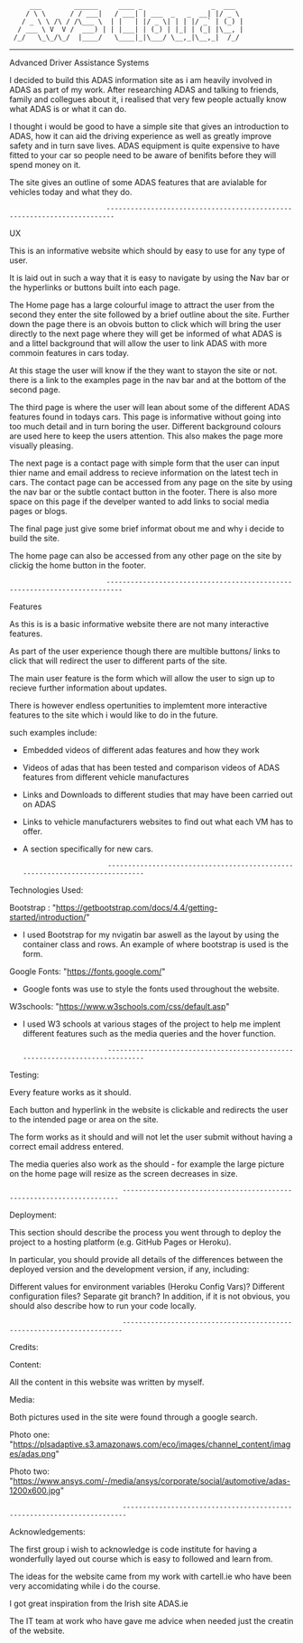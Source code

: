          ___        ______     ____ _                 _  ___  
        / \ \      / / ___|   / ___| | ___  _   _  __| |/ _ \ 
       / _ \ \ /\ / /\___ \  | |   | |/ _ \| | | |/ _` | (_) |
      / ___ \ V  V /  ___) | | |___| | (_) | |_| | (_| |\__, |
     /_/   \_\_/\_/  |____/   \____|_|\___/ \__,_|\__,_|  /_/ 
 ----------------------------------------------------------------- 



Advanced Driver Assistance Systems

I decided to build this ADAS information site as i am heavily involved in ADAS as part of my work. After researching ADAS and talking to friends, family and collegues
about it, i realised that very few people actually know what ADAS is or what it can do. 

I thought i would be good to have a simple site that gives an introduction to ADAS, how it can aid the driving experience as well as greatly improve safety and 
in turn save lives. ADAS equipment is quite expensive to have fitted to your car so people need to be aware of benifits before they will spend money on it. 

The site gives an outline of some ADAS features that are avialable for vehicles today and what they do. 

                            ------------------------------------------------------------------------
                            
UX

This is an informative website which should by easy to use for any type of user.

It is laid out in such a way that it is easy to navigate by using the Nav bar or the hyperlinks or buttons built into each page.

The Home page has a large colourful image to attract the user from the second they enter the site followed by a brief outline about the site. Further down the page there is an obvois
button to click which will bring the user directly to the next page where they will get be informed of what ADAS is and a littel background that will allow
the user to link ADAS with more commoin features in cars today. 

At this stage the user will know if the they want to stayon the site or not. there is a link to the examples page in the nav bar and at the bottom of the second page. 

The third page is where the user will lean about some of the different ADAS features found in todays cars. This page is informative without going into too much 
detail and in turn boring the user. Different background colours are used here to keep the users attention. This also makes the page more visually pleasing.

The next page is a contact page with simple form that the user can input thier name and email address to recieve information on the latest tech in cars.
The contact page can be accessed from any page on the site by using the nav bar or the subtle contact button in the footer.
There is also more space on this page if the develper wanted to add links to social media pages or blogs. 

The final page just give some brief informat obout me and why i decide to build the site. 

The home page can also be accessed from any other page on the site by clickig the home button in the footer. 

                            --------------------------------------------------------------------------
                            
Features

As this is is a basic informative website there are not many interactive features. 

As part of the user experience though  there are multible buttons/ links to click that will redirect the user to different parts of the site. 

The main user feature is the form which will allow the user to sign up to recieve further information about updates. 

There is however endless opertunities to implemtent more interactive features to the site which i would like to do in the future. 

such examples include:

 - Embedded videos of different adas features and how they work 
 - Videos of adas that has been tested and comparison videos of ADAS features from different vehicle manufactures
 - Links and Downloads to different studies that may have been carried out on ADAS
 - Links to vehicle manufacturers websites to find out what each VM has to offer. 
 - A section specifically for new cars.



                            ----------------------------------------------------------------------------
                            


Technologies Used:

Bootstrap :  "https://getbootstrap.com/docs/4.4/getting-started/introduction/"

 - I used Bootstrap for my nvigatin bar aswell as the layout by using the container class and rows. An example of where bootstrap is used is the form. 

Google Fonts:   "https://fonts.google.com/" 

 - Google fonts was use to style the fonts used throughout the website.

W3schools:  "https://www.w3schools.com/css/default.asp"

 - I used W3 schools at various stages of the project to help me implent different features such as the media queries and the hover function. 

                            ----------------------------------------------------------------------------
                            

Testing:


Every feature works as it should.

Each button and hyperlink in the website is clickable and redirects the user to the intended page or area on the site. 

The form works as it should and will not let the user submit without having a correct email address entered. 

The media queries also work as the should - for example the large picture on the home page will resize as the screen decreases in size. 


                                ---------------------------------------------------------------------
                                

Deployment:


This section should describe the process you went through to deploy the project to a hosting platform (e.g. GitHub Pages or Heroku).

In particular, you should provide all details of the differences between the deployed version and the development version, if any, including:

Different values for environment variables (Heroku Config Vars)?
Different configuration files?
Separate git branch?
In addition, if it is not obvious, you should also describe how to run your code locally.

                                ----------------------------------------------------------------------
                                

Credits:

Content:

All the content in this website was written by myself.

Media:

Both pictures used in the site were found through a google search.

Photo one: "https://plsadaptive.s3.amazonaws.com/eco/images/channel_content/images/adas.png"

Photo two: "https://www.ansys.com/-/media/ansys/corporate/social/automotive/adas-1200x600.jpg"


                                -----------------------------------------------------------------------
                                


Acknowledgements:

The first group i wish to acknowledge is code institute for having a wonderfully layed out course which is easy to followed
and learn from. 

The ideas for the website came from my work with cartell.ie who have been very accomidating while i do the course. 

I got great inspiration from the Irish site ADAS.ie

The IT team at work who have gave me advice when needed just the creatin of the website. 



